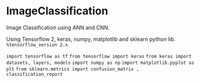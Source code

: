 # ImageClassification
Image Classification using ANN and CNN.

Using Tensorflow 2, keras, numpy, matplotlib and sklearn python lib.
`%tensorflow_version 2.x`

`import tensorflow as tf`
`from tensorflow import keras`
`from keras import datasets, layers, models`
`import numpy as np`
`import matplotlib.pyplot as plt`
`from sklearn.metrics import confusion_matrix , classification_report`
